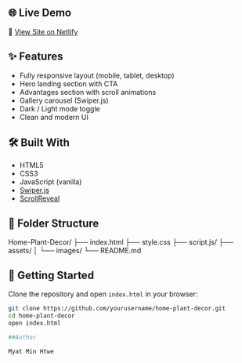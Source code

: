 ## 🌐 Live Demo

🔗 [View Site on Netlify](https://homeplantbymyat.netlify.app/)

<!-- ## 📷 Screenshots -->

<!--![screenshot](screenshot.png) optional: add a screenshot image -->

## ✨ Features

- Fully responsive layout (mobile, tablet, desktop)
- Hero landing section with CTA
- Advantages section with scroll animations
- Gallery carousel (Swiper.js)
- Dark / Light mode toggle
- Clean and modern UI

## 🛠️ Built With

- HTML5
- CSS3
- JavaScript (vanilla)
- [Swiper.js](https://swiperjs.com/)
- [ScrollReveal](https://scrollrevealjs.org/)

## 📁 Folder Structure
Home-Plant-Decor/
├── index.html
├── style.css
├── script.js/
├── assets/
│ └── images/
└── README.md

## 🚀 Getting Started

Clone the repository and open `index.html` in your browser:

```bash
git clone https://github.com/yourusername/home-plant-decor.git
cd home-plant-decor
open index.html

##Author

Myat Min Htwe
